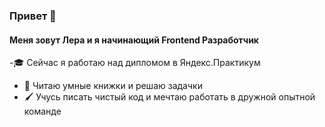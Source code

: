 ### Привет 👋


#### Меня зовут Лера и я начинающий Frontend Разработчик

-🎓 Сейчас я работаю над дипломом в Яндекс.Практикум
- 📖 Читаю умные книжки и решаю задачки
- 🖌 Учусь писать чистый код и мечтаю работать в дружной опытной команде

